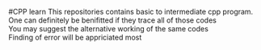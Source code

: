 #CPP learn
This repositories contains basic to intermediate cpp program.<br>
One can definitely be benifitted if they trace all of those codes<br>
You may suggest the alternative working of the same codes<br>
Finding of error will be appriciated most<br>
